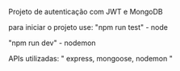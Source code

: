 Projeto de autenticação com JWT e MongoDB

para iniciar o projeto use:
"npm run test" - node

"npm run dev" - nodemon


APIs utilizadas:
"
express,
mongoose,
nodemon
"

